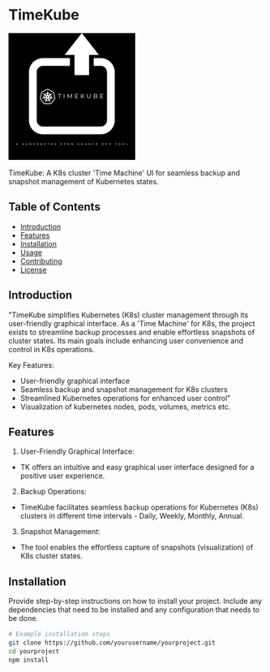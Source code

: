 # TimeKube 

<p>
  <img width="250" src="assets/RepoLogo.png" alt="TK Logo">
</p>

TimeKube: A K8s cluster 'Time Machine' UI for seamless backup and snapshot management of Kubernetes states.

## Table of Contents

- [Introduction](#introduction)
- [Features](#features)
- [Installation](#installation)
- [Usage](#usage)
- [Contributing](#contributing)
- [License](#license)

## Introduction


"TimeKube simplifies Kubernetes (K8s) cluster management through its user-friendly graphical interface. As a 'Time Machine' for K8s, the project exists to streamline backup processes and enable effortless snapshots of cluster states. Its main goals include enhancing user convenience and control in K8s operations.

Key Features:

- User-friendly graphical interface
- Seamless backup and snapshot management for K8s clusters
- Streamlined Kubernetes operations for enhanced user control"
- Visualization of kubernetes nodes, pods, volumes, metrics etc.
## Features

1. User-Friendly Graphical Interface:

  - TK offers an intuitive and easy graphical user interface designed for a positive user experience.
2. Backup Operations:

  - TimeKube facilitates seamless backup operations for Kubernetes (K8s) clusters in different time intervals - Daily, Weekly, Monthly, Annual.
3. Snapshot Management:

  - The tool enables the effortless capture of snapshots (visualization) of K8s cluster states.

## Installation

Provide step-by-step instructions on how to install your project. Include any dependencies that need to be installed and any configuration that needs to be done.

```bash
# Example installation steps
git clone https://github.com/yourusername/yourproject.git
cd yourproject
npm install
